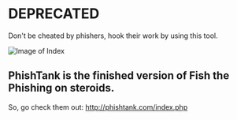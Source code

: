 # DEPRECATED
Don't be cheated by phishers, hook their work by using this tool.

![Image of Index](https://i.imgur.com/Ljodn5G.png)

## PhishTank is the finished version of Fish the Phishing on steroids. 
So, go check them out: http://phishtank.com/index.php
